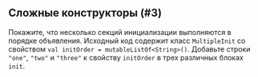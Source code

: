 ## Сложные конструкторы (#3)

Покажите, что несколько секций инициализации выполняются в порядке объявления. Исходный код содержит класс `MultipleInit` со свойством `val initOrder = mutableListOf<String>()`. Добавьте строки `"one"`, `"two"` и `"three"` к свойству `initOrder` в трех различных блоках `init`.